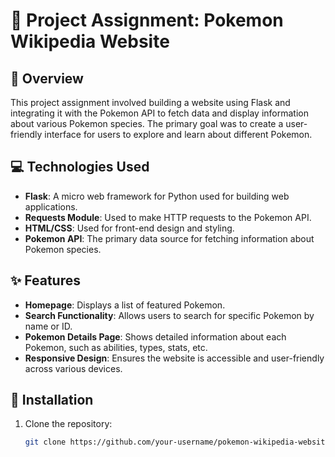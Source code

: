 # 🌟 Project Assignment: Pokemon Wikipedia Website

## 📝 Overview
This project assignment involved building a website using Flask and integrating it with the Pokemon API to fetch data and display information about various Pokemon species. The primary goal was to create a user-friendly interface for users to explore and learn about different Pokemon.

## 💻 Technologies Used
- **Flask**: A micro web framework for Python used for building web applications.
- **Requests Module**: Used to make HTTP requests to the Pokemon API.
- **HTML/CSS**: Used for front-end design and styling.
- **Pokemon API**: The primary data source for fetching information about Pokemon species.

## ✨ Features
- **Homepage**: Displays a list of featured Pokemon.
- **Search Functionality**: Allows users to search for specific Pokemon by name or ID.
- **Pokemon Details Page**: Shows detailed information about each Pokemon, such as abilities, types, stats, etc.
- **Responsive Design**: Ensures the website is accessible and user-friendly across various devices.

## 🚀 Installation
1. Clone the repository:
   ```bash
   git clone https://github.com/your-username/pokemon-wikipedia-website.git
